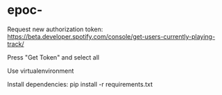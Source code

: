 # epoc-

Request new authorization token:
https://beta.developer.spotify.com/console/get-users-currently-playing-track/
 
 Press "Get Token" and select all
 
 
 
 

Use virtualenvironment


Install dependencies:
pip install -r requirements.txt
